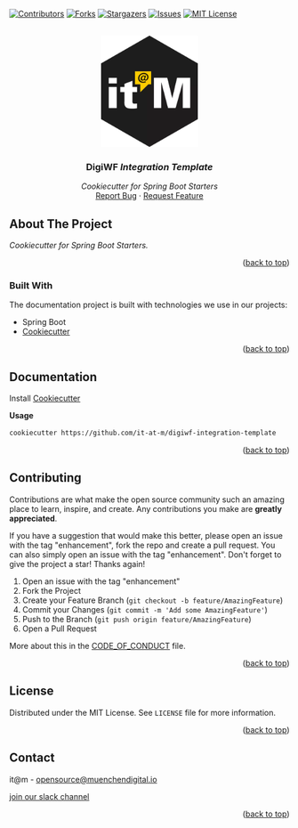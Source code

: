 <div id="top"></div>

<!-- PROJECT SHIELDS -->
[![Contributors][contributors-shield]][contributors-url]
[![Forks][forks-shield]][forks-url]
[![Stargazers][stars-shield]][stars-url]
[![Issues][issues-shield]][issues-url]
[![MIT License][license-shield]][license-url]

<!-- END OF PROJECT SHIELDS -->

<!-- PROJECT LOGO -->
<br />
<div align="center">
  <a href="#">
    <img src="images/logo.png" alt="Logo" height="200">
  </a>

<h3 align="center">DigiWF <i>Integration Template</i></h3>

  <p align="center">
    <i>Cookiecutter for Spring Boot Starters</i>
    <br /><a href="https://github.com/it-at-m/digiwf-integration-template/issues">Report Bug</a>
    ·
    <a href="https://github.com/it-at-m/digiwf-integration-template/issues">Request Feature</a>
  </p>
</div>

<!-- ABOUT THE PROJECT -->
## About The Project

*Cookiecutter for Spring Boot Starters.*
<p align="right">(<a href="#top">back to top</a>)</p>



### Built With

The documentation project is built with technologies we use in our projects:

* Spring Boot
* [Cookiecutter](https://cookiecutter.readthedocs.io/en/stable/)

<p align="right">(<a href="#top">back to top</a>)</p>

## Documentation

Install [Cookiecutter](https://cookiecutter.readthedocs.io/en/stable/installation.html)

**Usage**

````bash
cookiecutter https://github.com/it-at-m/digiwf-integration-template
````

<p align="right">(<a href="#top">back to top</a>)</p>

<!-- CONTRIBUTING -->
## Contributing

Contributions are what make the open source community such an amazing place to learn, inspire, and create. Any contributions you make are **greatly appreciated**.

If you have a suggestion that would make this better, please open an issue with the tag "enhancement", fork the repo and create a pull request. You can also simply open an issue with the tag "enhancement".
Don't forget to give the project a star! Thanks again!

1. Open an issue with the tag "enhancement"
2. Fork the Project
3. Create your Feature Branch (`git checkout -b feature/AmazingFeature`)
4. Commit your Changes (`git commit -m 'Add some AmazingFeature'`)
5. Push to the Branch (`git push origin feature/AmazingFeature`)
6. Open a Pull Request

More about this in the [CODE_OF_CONDUCT](/CODE_OF_CONDUCT.md) file.

<p align="right">(<a href="#top">back to top</a>)</p>


<!-- LICENSE -->
## License

Distributed under the MIT License. See `LICENSE` file for more information.

<p align="right">(<a href="#top">back to top</a>)</p>



<!-- CONTACT -->
## Contact

it@m - opensource@muenchendigital.io

[join our slack channel](https://join.slack.com/t/digiwf/shared_invite/zt-14jxazj1j-jq0WNtXp7S7HAwJA7tKgpw)

<p align="right">(<a href="#top">back to top</a>)</p>


<!-- MARKDOWN LINKS & IMAGES -->
<!-- https://www.markdownguide.org/basic-syntax/#reference-style-links -->
[contributors-shield]: https://img.shields.io/github/contributors/it-at-m/digiwf-s3-integration.svg?style=for-the-badge
[contributors-url]: https://github.com/it-at-m/digiwf-s3-integration/graphs/contributors
[forks-shield]: https://img.shields.io/github/forks/it-at-m/digiwf-s3-integration.svg?style=for-the-badge
[forks-url]: https://github.com/it-at-m/digiwf-s3-integration/network/members
[stars-shield]: https://img.shields.io/github/stars/it-at-m/digiwf-s3-integration.svg?style=for-the-badge
[stars-url]: https://github.com/it-at-m/digiwf-s3-integration/stargazers
[issues-shield]: https://img.shields.io/github/issues/it-at-m/digiwf-s3-integration.svg?style=for-the-badge
[issues-url]: https://github.com/it-at-m/digiwf-s3-integration/issues
[license-shield]: https://img.shields.io/github/license/it-at-m/digiwf-s3-integration.svg?style=for-the-badge
[license-url]: https://github.com/it-at-m/digiwf-s3-integration/blob/master/LICENSE
